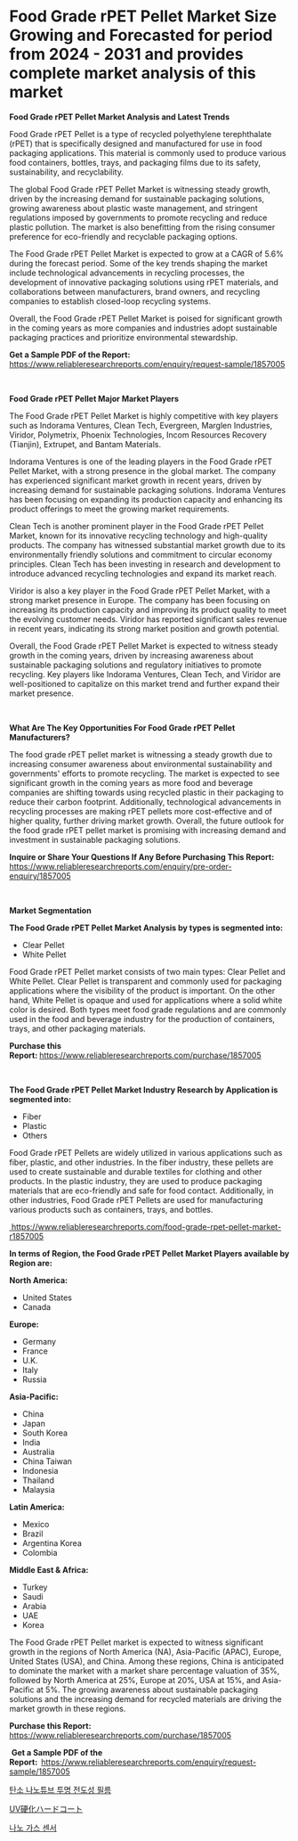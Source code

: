 <p><h1>Food Grade rPET Pellet Market Size Growing and Forecasted for period from 2024 - 2031 and provides complete market analysis of this market</h1></p><p><strong>Food Grade rPET Pellet Market Analysis and Latest Trends</strong></p>
<p><p>Food Grade rPET Pellet is a type of recycled polyethylene terephthalate (rPET) that is specifically designed and manufactured for use in food packaging applications. This material is commonly used to produce various food containers, bottles, trays, and packaging films due to its safety, sustainability, and recyclability.</p><p>The global Food Grade rPET Pellet Market is witnessing steady growth, driven by the increasing demand for sustainable packaging solutions, growing awareness about plastic waste management, and stringent regulations imposed by governments to promote recycling and reduce plastic pollution. The market is also benefitting from the rising consumer preference for eco-friendly and recyclable packaging options.</p><p>The Food Grade rPET Pellet Market is expected to grow at a CAGR of 5.6% during the forecast period. Some of the key trends shaping the market include technological advancements in recycling processes, the development of innovative packaging solutions using rPET materials, and collaborations between manufacturers, brand owners, and recycling companies to establish closed-loop recycling systems.</p><p>Overall, the Food Grade rPET Pellet Market is poised for significant growth in the coming years as more companies and industries adopt sustainable packaging practices and prioritize environmental stewardship.</p></p>
<p><strong>Get a Sample PDF of the Report:&nbsp;</strong> <a href="https://www.reliableresearchreports.com/enquiry/request-sample/1857005">https://www.reliableresearchreports.com/enquiry/request-sample/1857005</a></p>
<p>&nbsp;</p>
<p><strong>Food Grade rPET Pellet Major Market Players</strong></p>
<p><p>The Food Grade rPET Pellet Market is highly competitive with key players such as Indorama Ventures, Clean Tech, Evergreen, Marglen Industries, Viridor, Polymetrix, Phoenix Technologies, Incom Resources Recovery (Tianjin), Extrupet, and Bantam Materials.</p><p>Indorama Ventures is one of the leading players in the Food Grade rPET Pellet Market, with a strong presence in the global market. The company has experienced significant market growth in recent years, driven by increasing demand for sustainable packaging solutions. Indorama Ventures has been focusing on expanding its production capacity and enhancing its product offerings to meet the growing market requirements.</p><p>Clean Tech is another prominent player in the Food Grade rPET Pellet Market, known for its innovative recycling technology and high-quality products. The company has witnessed substantial market growth due to its environmentally friendly solutions and commitment to circular economy principles. Clean Tech has been investing in research and development to introduce advanced recycling technologies and expand its market reach.</p><p>Viridor is also a key player in the Food Grade rPET Pellet Market, with a strong market presence in Europe. The company has been focusing on increasing its production capacity and improving its product quality to meet the evolving customer needs. Viridor has reported significant sales revenue in recent years, indicating its strong market position and growth potential.</p><p>Overall, the Food Grade rPET Pellet Market is expected to witness steady growth in the coming years, driven by increasing awareness about sustainable packaging solutions and regulatory initiatives to promote recycling. Key players like Indorama Ventures, Clean Tech, and Viridor are well-positioned to capitalize on this market trend and further expand their market presence.</p></p>
<p>&nbsp;</p>
<p><strong>What Are The Key Opportunities For Food Grade rPET Pellet Manufacturers?</strong></p>
<p><p>The food grade rPET pellet market is witnessing a steady growth due to increasing consumer awareness about environmental sustainability and governments' efforts to promote recycling. The market is expected to see significant growth in the coming years as more food and beverage companies are shifting towards using recycled plastic in their packaging to reduce their carbon footprint. Additionally, technological advancements in recycling processes are making rPET pellets more cost-effective and of higher quality, further driving market growth. Overall, the future outlook for the food grade rPET pellet market is promising with increasing demand and investment in sustainable packaging solutions.</p></p>
<p><strong>Inquire or Share Your Questions If Any Before Purchasing This Report:</strong> <a href="https://www.reliableresearchreports.com/enquiry/pre-order-enquiry/1857005">https://www.reliableresearchreports.com/enquiry/pre-order-enquiry/1857005</a></p>
<p>&nbsp;</p>
<p><strong>Market Segmentation</strong></p>
<p><strong>The Food Grade rPET Pellet Market Analysis by types is segmented into:</strong></p>
<p><ul><li>Clear Pellet</li><li>White Pellet</li></ul></p>
<p><p>Food Grade rPET Pellet market consists of two main types: Clear Pellet and White Pellet. Clear Pellet is transparent and commonly used for packaging applications where the visibility of the product is important. On the other hand, White Pellet is opaque and used for applications where a solid white color is desired. Both types meet food grade regulations and are commonly used in the food and beverage industry for the production of containers, trays, and other packaging materials.</p></p>
<p><strong>Purchase this Report:&nbsp;</strong><a href="https://www.reliableresearchreports.com/purchase/1857005">https://www.reliableresearchreports.com/purchase/1857005</a></p>
<p>&nbsp;</p>
<p><strong>The Food Grade rPET Pellet Market Industry Research by Application is segmented into:</strong></p>
<p><ul><li>Fiber</li><li>Plastic</li><li>Others</li></ul></p>
<p><p>Food Grade rPET Pellets are widely utilized in various applications such as fiber, plastic, and other industries. In the fiber industry, these pellets are used to create sustainable and durable textiles for clothing and other products. In the plastic industry, they are used to produce packaging materials that are eco-friendly and safe for food contact. Additionally, in other industries, Food Grade rPET Pellets are used for manufacturing various products such as containers, trays, and bottles.</p></p>
<p><a href="https://www.reliableresearchreports.com/food-grade-rpet-pellet-market-r1857005">&nbsp;https://www.reliableresearchreports.com/food-grade-rpet-pellet-market-r1857005</a></p>
<p><strong>In terms of Region, the Food Grade rPET Pellet Market Players available by Region are:</strong></p>
<p>
    <p> <strong> North America: </strong>
        <ul>
            <li>United States</li>
            <li>Canada</li>
        </ul>
        </p> 
    <p> <strong> Europe: </strong>
        <ul>
            <li>Germany</li>
            <li>France</li>
            <li>U.K.</li>
            <li>Italy</li>
            <li>Russia</li>
        </ul>
        </p> 
    <p> <strong> Asia-Pacific: </strong>
        <ul>
            <li>China</li>
            <li>Japan</li>
            <li>South Korea</li>
            <li>India</li>
            <li>Australia</li>
            <li>China Taiwan</li>
            <li>Indonesia</li>
            <li>Thailand</li>
            <li>Malaysia</li>
        </ul>
        </p> 
    <p> <strong> Latin America: </strong>
        <ul>
            <li>Mexico</li>
            <li>Brazil</li>
            <li>Argentina Korea</li>
            <li>Colombia</li>
        </ul>
        </p> 
    <p> <strong> Middle East & Africa: </strong>
        <ul>
            <li>Turkey</li>
            <li>Saudi</li>
            <li>Arabia</li>
            <li>UAE</li>
            <li>Korea</li>
        </ul>
    </p>
    </p>
<p><p>The Food Grade rPET Pellet market is expected to witness significant growth in the regions of North America (NA), Asia-Pacific (APAC), Europe, United States (USA), and China. Among these regions, China is anticipated to dominate the market with a market share percentage valuation of 35%, followed by North America at 25%, Europe at 20%, USA at 15%, and Asia-Pacific at 5%. The growing awareness about sustainable packaging solutions and the increasing demand for recycled materials are driving the market growth in these regions.</p></p>
<p><strong>Purchase this Report: </strong><a href="https://www.reliableresearchreports.com/purchase/1857005">https://www.reliableresearchreports.com/purchase/1857005</a></p>
<p>&nbsp;<strong>Get a Sample PDF of the Report:&nbsp;&nbsp;</strong><a href="https://www.reliableresearchreports.com/enquiry/request-sample/1857005">https://www.reliableresearchreports.com/enquiry/request-sample/1857005</a></p>
<p><strong></strong></p>
<p><p><a href="https://medium.com/@thadnader1941/%ED%83%84%EC%86%8C-%EB%82%98%EB%85%B8%ED%8A%9C%EB%B8%8C-%ED%88%AC%EB%AA%85-%EC%A0%84%EB%8F%84%EB%A7%89-%EC%8B%9C%EC%9E%A5-%EC%A0%90%EC%9C%A0%EC%9C%A8-%EB%B3%80%ED%99%94-%EB%B0%8F-%EC%8B%9C%EC%9E%A5-%EC%84%B1%EC%9E%A5-%ED%8A%B8%EB%A0%8C%EB%93%9C-2024%EB%85%84-2031%EB%85%84-abbeadd384c1">탄소 나노튜브 투명 전도성 필름</a></p><p><a href="https://medium.com/@sebastianhodges1/uv%E7%A1%AC%E5%8C%96%E3%83%8F%E3%83%BC%E3%83%89%E3%82%B3%E3%83%BC%E3%83%88%E5%B8%82%E5%A0%B4%E5%8B%95%E5%90%91%E3%81%A8%E5%B8%82%E5%A0%B4%E5%88%86%E6%9E%90%E3%81%AF-2024%E5%B9%B4%E3%81%8B%E3%82%892031%E5%B9%B4%E3%81%BE%E3%81%A7%E3%81%AE%E6%9C%9F%E9%96%93%E3%81%AB%E4%BA%88%E6%B8%AC%E3%81%95%E3%82%8C%E3%81%A6%E3%81%84%E3%81%BE%E3%81%99-fc93985a9cad">UV硬化ハードコート</a></p><p><a href="https://medium.com/@lilmama456456/%EB%82%98%EB%85%B8-%EA%B0%80%EC%8A%A4-%EC%84%BC%EC%84%9C-%EC%8B%9C%EC%9E%A5-%EC%9D%B8%EC%82%AC%EC%9D%B4%ED%8A%B8-%EC%8B%9C%EC%9E%A5-%ED%8A%B8%EB%A0%8C%EB%93%9C-%EC%84%B1%EC%9E%A5-2024%EB%85%84%EB%B6%80%ED%84%B0-2031%EB%85%84%EA%B9%8C%EC%A7%80-%EC%98%88%EC%B8%A1%EB%90%9C-%EA%B2%83-c927b5553020">나노 가스 센서</a></p></p>
